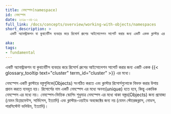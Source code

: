 ```yaml
---
title: নেমস্পেস(namespace)
id: নেমস্পেস
date: ২০১৮-০৪-১২
full_link: /docs/concepts/overview/working-with-objects/namespaces
short_description: >
  একটি অ্যাবস্ট্রাকশন যা কুবার্নেটিস ব্যবহার করে রিসোর্স গ্রুপের আইসোলেশন সাপোর্ট করার জন্য একটি একক ক্লাস্টার এর মধ্য।

aka: 
tags:
- fundamental
---
```

একটি অ্যাবস্ট্রাকশন যা কুবার্নেটিস ব্যবহার করে  রিসোর্স গ্রুপের আইসোলেশন সাপোর্ট করার জন্য একটি একক {{< glossary_tooltip text="cluster" term_id="cluster" >}} এর মধ্যে।
<!--more--> 
নেমস্পেস একটি ক্লাস্টারে বস্তুগুলিকে(Objects) সংগঠিত করতে এবং ক্লাস্টার রিসোর্সগুলোকে বিভক্ত করার উপায় প্রদান করতে ব্যবহৃত হয়। রিসোর্সের নাম একটি নেমস্পেস এর  মধ্যে অনন্য(unique) হতে হবে, কিন্তু একাধিক নেমস্পেস এর মধ্যে নয়। নেমস্পেস-ভিত্তিক স্কোপিং শুধুমাত্র নেমস্পেস এর মধ্যে থাকা বস্তুর(Objects) জন্য প্রযোজ্য (যেমন ডিপ্লয়মেন্টস, সার্ভিসেস, ইত্যাদি) এবং ক্লাস্টার-ওয়াইড অবজেক্টের জন্য নয় (যেমন স্টোরেজক্লাস, নোডস, পারসিস্টেন্ট ভলিউম, ইত্যাদি)।

